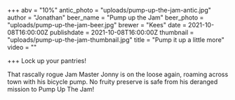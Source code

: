+++
abv = "10%"
antic_photo = "uploads/pump-up-the-jam-antic.jpg"
author = "Jonathan"
beer_name = "Pump up the Jam"
beer_photo = "uploads/pump-up-the-jam-beer.jpg"
brewer = "Kees"
date = 2021-10-08T16:00:00Z
publishdate = 2021-10-08T16:00:00Z
thumbnail = "uploads/pump-up-the-jam-thumbnail.jpg"
title = "Pump it up a little more"
video = ""

+++
Lock up your pantries! 

That rascally rogue Jam Master Jonny is on the loose again, roaming across town with his bicycle pump. No fruity preserve is safe from his deranged mission to Pump Up The Jam!